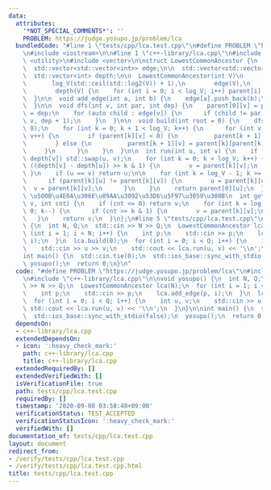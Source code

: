 ```yaml
---
data:
  attributes:
    '*NOT_SPECIAL_COMMENTS*': ''
    PROBLEM: https://judge.yosupo.jp/problem/lca
  bundledCode: "#line 1 \"tests/cpp/lca.test.cpp\"\n#define PROBLEM \"https://judge.yosupo.jp/problem/lca\"\
    \n#include <iostream>\n\n#line 1 \"c++-library/lca.cpp\"\n#include <cmath>\n#include\
    \ <utility>\n#include <vector>\n\nstruct LowestCommonAncestor {\n  int V, log_V;\n\
    \  std::vector<std::vector<int>> edge;\n\n  std::vector<std::vector<int>> parent;\n\
    \  std::vector<int> depth;\n\n  LowestCommonAncestor(int V)\n      : V(V),\n \
    \       log_V(std::ceil(std::log2(V)) + 1),\n        edge(V),\n        parent(log_V),\n\
    \        depth(V) {\n    for (int i = 0; i < log_V; i++) parent[i].resize(V);\n\
    \  }\n\n  void add_edge(int a, int b) {\n    edge[a].push_back(b);\n    edge[b].push_back(a);\n\
    \  }\n\n  void dfs(int v, int par, int dep) {\n    parent[0][v] = par;\n    depth[v]\
    \ = dep;\n    for (auto child : edge[v]) {\n      if (child != par) dfs(child,\
    \ v, dep + 1);\n    }\n  }\n\n  void build(int root = 0) {\n    dfs(root, -1,\
    \ 0);\n    for (int k = 0; k + 1 < log_V; k++) {\n      for (int v = 0; v < V;\
    \ v++) {\n        if (parent[k][v] < 0) {\n          parent[k + 1][v] = -1;\n\
    \        } else {\n          parent[k + 1][v] = parent[k][parent[k][v]];\n   \
    \     }\n      }\n    }\n  }\n\n  int run(int u, int v) {\n    if (depth[u] >\
    \ depth[v]) std::swap(u, v);\n    for (int k = 0; k < log_V; k++) {\n      if\
    \ ((depth[v] - depth[u]) >> k & 1) {\n        v = parent[k][v];\n      }\n   \
    \ }\n    if (u == v) return u;\n\n    for (int k = log_V - 1; k >= 0; k--) {\n\
    \      if (parent[k][u] != parent[k][v]) {\n        u = parent[k][u];\n      \
    \  v = parent[k][v];\n      }\n    }\n    return parent[0][u];\n  }\n\n  // cnt\
    \ \u500B\u4E0A\u306E\u89AA\u3092\u53D6\u5F97\u3059\u308B\n  int get_cntup_node(int\
    \ v, int cnt) {\n    if (cnt <= 0) return v;\n    for (int k = log_V - 1; k >=\
    \ 0; k--) {\n      if (cnt >> k & 1) {\n        v = parent[k][v];\n      }\n \
    \   }\n    return v;\n  }\n};\n#line 5 \"tests/cpp/lca.test.cpp\"\n\nvoid yosupo()\
    \ {\n  int N, Q;\n  std::cin >> N >> Q;\n  LowestCommonAncestor lca(N);\n  for\
    \ (int i = 1; i < N; i++) {\n    int p;\n    std::cin >> p;\n    lca.add_edge(p,\
    \ i);\n  }\n  lca.build(0);\n  for (int i = 0; i < Q; i++) {\n    int u, v;\n\
    \    std::cin >> u >> v;\n    std::cout << lca.run(u, v) << '\\n';\n  }\n}\n\n\
    int main() {\n  std::cin.tie(0);\n  std::ios_base::sync_with_stdio(false);\n \
    \ yosupo();\n  return 0;\n}\n"
  code: "#define PROBLEM \"https://judge.yosupo.jp/problem/lca\"\n#include <iostream>\n\
    \n#include \"c++-library/lca.cpp\"\n\nvoid yosupo() {\n  int N, Q;\n  std::cin\
    \ >> N >> Q;\n  LowestCommonAncestor lca(N);\n  for (int i = 1; i < N; i++) {\n\
    \    int p;\n    std::cin >> p;\n    lca.add_edge(p, i);\n  }\n  lca.build(0);\n\
    \  for (int i = 0; i < Q; i++) {\n    int u, v;\n    std::cin >> u >> v;\n   \
    \ std::cout << lca.run(u, v) << '\\n';\n  }\n}\n\nint main() {\n  std::cin.tie(0);\n\
    \  std::ios_base::sync_with_stdio(false);\n  yosupo();\n  return 0;\n}\n"
  dependsOn:
  - c++-library/lca.cpp
  extendedDependsOn:
  - icon: ':heavy_check_mark:'
    path: c++-library/lca.cpp
    title: c++-library/lca.cpp
  extendedRequiredBy: []
  extendedVerifiedWith: []
  isVerificationFile: true
  path: tests/cpp/lca.test.cpp
  requiredBy: []
  timestamp: '2020-09-08 03:58:48+09:00'
  verificationStatus: TEST_ACCEPTED
  verificationStatusIcon: ':heavy_check_mark:'
  verifiedWith: []
documentation_of: tests/cpp/lca.test.cpp
layout: document
redirect_from:
- /verify/tests/cpp/lca.test.cpp
- /verify/tests/cpp/lca.test.cpp.html
title: tests/cpp/lca.test.cpp
---
```

